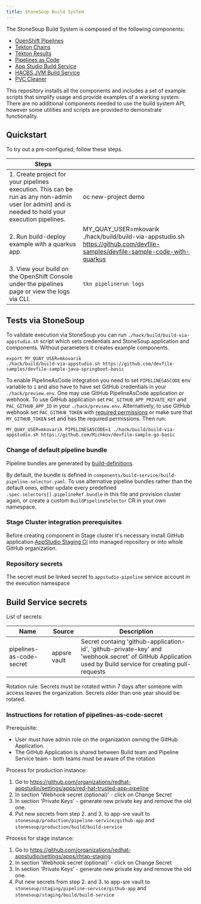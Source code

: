 ```yaml
---
title: StoneSoup Build System
---
```


The StoneSoup Build System is composed of the following components:

- [OpenShift Pipelines](https://docs.openshift.com/container-platform/4.10/cicd/pipelines/understanding-openshift-pipelines.html)
- [Tekton Chains](https://github.com/tektoncd/chains)
- [Tekton Results](https://github.com/tektoncd/results)
- [Pipelines as Code](https://pipelinesascode.com/)
- [App Studio Build Service](https://github.com/redhat-appstudio/build-service/)
- [HACBS JVM Build Service](https://github.com/redhat-appstudio/jvm-build-service)
- [PVC Cleaner](https://github.com/redhat-appstudio/pvc-cleaner/)

This repository installs all the components and includes a set of example scripts that simplify usage and provide examples of a working system. There are no additional components needed to use the build system API, however some utilities and scripts are provided to demonstrate functionality.

## Quickstart

To try out a pre-configured, follow these steps.

| Steps    |    |
| ----------- | ----------- |
| 1.  Create project for your pipelines execution. This can be run as any non-admin user (or admin)  and is needed to hold your execution pipelines.  |  oc new-project demo     |
| 2.  Run build-deploy example with a quarkus app. | MY_QUAY_USER=mkovarik ./hack/build/build-via-appstudio.sh https://github.com/devfile-samples/devfile-sample-code-with-quarkus
| 3.  View your build on the OpenShift Console under the pipelines page or view the logs via CLI. | `tkn pipelinerun logs`      |

## Tests via StoneSoup

To validate execution via StoneSoup you can run `./hack/build/build-via-appstudio.sh` script which sets credentials and StoneSoup application and components. Without parameters it creates example components.

```
export MY_QUAY_USER=mkovarik
./hack/build/build-via-appstudio.sh https://github.com/devfile-samples/devfile-sample-java-springboot-basic
```

To enable PipelineAsCode integration you need to set `PIPELINESASCODE` env variable to `1` and also have to have set GitHub credentials in your `./hack/preview.env`.
One may use GitHub PipelineAsCode application or webhook.
To use GitHub application set `PAC_GITHUB_APP_PRIVATE_KEY` and `PAC_GITHUB_APP_ID` in your `./hack/preview.env`.
Alternatively, to use GitHub webhook set `PAC_GITHUB_TOKEN` with [required permissions](https://pipelinesascode.com/docs/install/github_webhook/#create-github-personal-access-token) or make sure that `MY_GITHUB_TOKEN` set and has the required permissions.
Then run:

```
MY_QUAY_USER=mkovarik PIPELINESASCODE=1 ./hack/build/build-via-appstudio.sh https://github.com/Michkov/devfile-sample-go-basic
```

### Change of default pipeline bundle

Pipeline bundles are generated by [build-definitions](https://github.com/redhat-appstudio/build-definitions).

By default, the bundle is defined in `components/build-service/build-pipeline-selector.yaml`. To use alternative pipeline bundles rather than the default ones, either update every predefined `.spec.selectors[].pipelineRef.bundle` in this file and provision cluster again, or create a custom `BuildPipelineSelector` CR in your own namespace.

### Stage Cluster integration prerequisites

Before creating component in Stage cluster it's necessary install GitHub application [AppStudio Staging CI](https://github.com/apps/appstudio-staging-ci) into managed repository or into whole GitHub organization.

### Repository secrets

The secret must be linked secret to `appstudio-pipeline` service account in the execution namespace

## Build Service secrets

List of secrets:

| Name | Source | Description |
| -- | -- | -- |
| pipelines-as-code-secret | appsre vault | Secret containg 'github-application-id', 'github-private-key' and 'webhook.secret' of GitHub Application used by Build service for creating pull-requests |

Rotation rule: Secrets must be rotated within 7 days after someone with access leaves the organization. Secrets older than one year should be rotated.

### Instructions for rotation of pipelines-as-code-secret

Prerequisite:
- User must have admin role on the organization owning the GitHub Application.
- The GitHub Application is shared between Build team and Pipeline Service team - both teams must be aware of the rotation

Process for production instance:
1. Go to https://github.com/organizations/redhat-appstudio/settings/apps/red-hat-trusted-app-pipeline
2. In section 'Webhook secret (optional)' - click on Change Secret
3. In section 'Private Keys' - generate new private key and remove the old one.
4. Put new secrets from step 2. and 3. to app-sre vault to `stonesoup/production/pipeline-service/github-app` and `stonesoup/production/build/build-service`

Process for stage instance:
1. Go to https://github.com/organizations/redhat-appstudio/settings/apps/rhtap-staging
2. In section 'Webhook secret (optional)' - click on Change Secret
3. In section 'Private Keys' - generate new private key and remove the old one.
4. Put new secrets from step 2. and 3. to app-sre vault to `stonesoup/staging/pipeline-service/github-app` and `stonesoup/staging/build/build-service`
